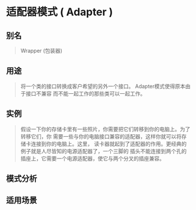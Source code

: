 # 适配器模式 ( Adapter )
  
## 别名

> Wrapper (包装器)

## 用途

> 将一个类的接口转换成客户希望的另外一个接口。 Adapter模式使得原本由于接口不兼容
  而不能一起工作的那些类可以一起工作。

## 实例

> 假设一下你的存储卡里有一些照片，你需要把它们转移到你的电脑上。为了转移它们，你
需要一些与你的电脑接口兼容的适配器，这样你就可以将存储卡连接到你的电脑上。这里，
读卡器就起到了适配器的作用。更经典的例子就是人尽皆知的电源适配器了，一个三脚的
插头不能连接到两个孔的插座上，它需要一个电源适配器，使它与两个分叉的插座兼容。

## 模式分析


## 适用场景
